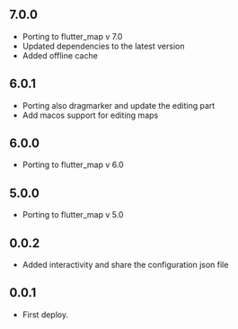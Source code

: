 
## 7.0.0
* Porting to flutter_map v 7.0
* Updated dependencies to the latest version
* Added offline cache

## 6.0.1
* Porting also dragmarker and update the editing part
* Add macos support for editing maps

## 6.0.0
* Porting to flutter_map v 6.0

## 5.0.0
* Porting to flutter_map v 5.0

## 0.0.2
* Added interactivity and share the configuration json file

## 0.0.1
* First deploy.





